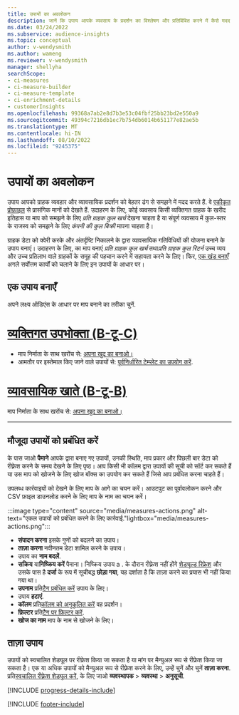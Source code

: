 ```yaml
---
title: उपायों का अवलोकन
description: जानें कि उपाय आपके व्यवसाय के प्रदर्शन का विश्लेषण और प्रतिबिंबित करने में कैसे मदद करते हैं।
ms.date: 03/24/2022
ms.subservice: audience-insights
ms.topic: conceptual
author: v-wendysmith
ms.author: wameng
ms.reviewer: v-wendysmith
manager: shellyha
searchScope:
- ci-measures
- ci-measure-builder
- ci-measure-template
- ci-enrichment-details
- customerInsights
ms.openlocfilehash: 99368a7ab2e8d7b3e53c04fbf25bb23bd2e550a9
ms.sourcegitcommit: 49394c7216db1ec7b754db6014b651177e82ae5b
ms.translationtype: MT
ms.contentlocale: hi-IN
ms.lasthandoff: 08/10/2022
ms.locfileid: "9245375"
---
```

# <a name="measures-overview"></a>उपायों का अवलोकन

उपाय आपको ग्राहक व्यवहार और व्यावसायिक प्रदर्शन को बेहतर ढंग से समझने में मदद करते हैं. वे [एकीकृत प्रोफ़ाइल](data-unification.md) से प्रासंगिक मानों को देखते हैं. उदाहरण के लिए, कोई व्यवसाय किसी व्यक्तिगत ग्राहक के खरीद इतिहास या माप को समझने के लिए *प्रति ग्राहक कुल खर्च* देखना चाहता है या संपूर्ण व्यवसाय में कुल-स्तर के राजस्व को समझने के लिए *कंपनी की कुल बिक्री* मापना चाहता है।

ग्राहक डेटा को क्वेरी करके और अंतर्दृष्टि निकालने के द्वारा व्यावसायिक गतिविधियों की योजना बनाने के उपाय बनाएं। उदाहरण के लिए, का माप बनाएं *प्रति ग्राहक कुल खर्च* तथा*प्रति ग्राहक कुल रिटर्न* उच्च व्यय और उच्च प्रतिलाभ वाले ग्राहकों के समूह की पहचान करने में सहायता करने के लिए। फिर, [एक खंड बनाएँ](segments.md) अगले सर्वोत्तम कार्यों को चलाने के लिए इन उपायों के आधार पर।

## <a name="create-a-measure"></a>एक उपाय बनाएँ

अपने लक्ष्य ऑडिएंस के आधार पर माप बनाने का तरीका चुनें.

# <a name="individual-consumers-b-to-c"></a>[व्यक्तिगत उपभोक्ता (B-टू-C)](#tab/b2c)

- माप निर्माता के साथ खरोंच से: [अपना खुद का बनाओ।](measure-builder.md)
- आमतौर पर इस्तेमाल किए जाने वाले उपायों से: [पूर्वनिर्धारित टेम्प्लेट का उपयोग करें](measure-templates.md).

# <a name="business-accounts-b-to-b"></a>[व्यावसायिक खाते (B-टू-B)](#tab/b2b)

माप निर्माता के साथ खरोंच से: [अपना खुद का बनाओ।](measure-builder.md)

---

## <a name="manage-existing-measures"></a>मौजूदा उपायों को प्रबंधित करें

के पास जाओ **पैमाने** आपके द्वारा बनाए गए उपायों, उनकी स्थिति, माप प्रकार और पिछली बार डेटा को रीफ़्रेश करने के समय देखने के लिए पृष्ठ। आप किसी भी कॉलम द्वारा उपायों की सूची को सॉर्ट कर सकते हैं या उस माप को खोजने के लिए खोज बॉक्स का उपयोग कर सकते हैं जिसे आप प्रबंधित करना चाहते हैं।

उपलब्ध कार्रवाइयों को देखने के लिए माप के आगे का चयन करें। आउटपुट का पूर्वावलोकन करने और CSV फ़ाइल डाउनलोड करने के लिए माप के नाम का चयन करें।

:::image type="content" source="media/measures-actions.png" alt-text="एकल उपायों को प्रबंधित करने के लिए कार्रवाई."lightbox="media/measures-actions.png":::

- **संपादन करना** इसके गुणों को बदलने का उपाय।
- **ताज़ा करना** नवीनतम डेटा शामिल करने के उपाय।
- उपाय का **नाम बदलें**.
- **सक्रिय** या**निष्क्रिय करें** पैमाना। निष्क्रिय उपाय a . के दौरान रीफ़्रेश नहीं होंगे [शेड्यूल्ड रिफ्रेश](schedule-refresh.md) और उसके पास है **दर्जा** के रूप में सूचीबद्ध **छोड़ा गया**, यह दर्शाता है कि ताज़ा करने का प्रयास भी नहीं किया गया था।
- **उपनाम** प्रति[टैग प्रबंधित करें](work-with-tags-columns.md#manage-tags) उपाय के लिए।
- उपाय **हटाएं**.
- **कॉलम** प्रति[कॉलम को अनुकूलित करें](work-with-tags-columns.md#customize-columns) वह प्रदर्शन।
- **फ़िल्टर** प्रति[टैग पर फ़िल्टर करें](work-with-tags-columns.md#filter-on-tags).
- **खोज का नाम** माप के नाम से खोजने के लिए।

## <a name="refresh-measures"></a>ताज़ा उपाय

उपायों को स्वचालित शेड्यूल पर रीफ्रेश किया जा सकता है या मांग पर मैन्युअल रूप से रीफ्रेश किया जा सकता है। एक या अधिक उपायों को मैन्युअल रूप से रीफ़्रेश करने के लिए, उन्हें चुनें और चुनें **ताज़ा करना**. प्रति[स्वचालित रीफ़्रेश शेड्यूल करें](schedule-refresh.md), के लिए जाओ **व्यवस्थापक** > **व्यवस्था** > **अनुसूची**.

[!INCLUDE [progress-details-include](includes/progress-details-pane.md)]

[!INCLUDE [footer-include](includes/footer-banner.md)]
